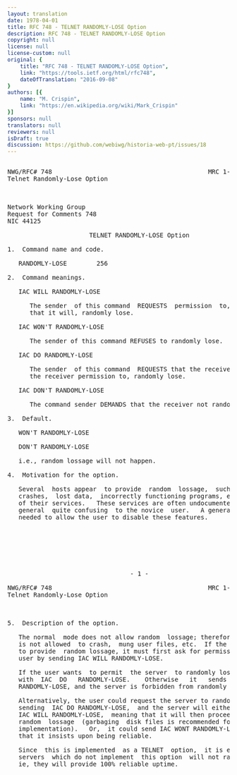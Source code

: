 ```yaml
---
layout: translation
date: 1978-04-01
title: RFC 748 - TELNET RANDOMLY-LOSE Option
description: RFC 748 - TELNET RANDOMLY-LOSE Option
copyright: null
license: null
license-custom: null
original: {
    title: "RFC 748 - TELNET RANDOMLY-LOSE Option",
    link: "https://tools.ietf.org/html/rfc748",
    dateOfTranslation: "2016-09-08"
}
authors: [{
    name: "M. Crispin",
    link: "https://en.wikipedia.org/wiki/Mark_Crispin"
}]
sponsors: null
translators: null
reviewers: null
isDraft: true
discussion: https://github.com/webiwg/historia-web-pt/issues/18
---
```


<pre>

NWG/RFC# 748                                          MRC 1-APR-78 44125
Telnet Randomly-Lose Option



Network Working Group                                         M. Crispin
Request for Comments 748                                           SU-AI
NIC 44125                                                   1 April 1978

                      TELNET RANDOMLY-LOSE Option

1.  Command name and code.

   RANDOMLY-LOSE        256

2.  Command meanings.

   IAC WILL RANDOMLY-LOSE

      The sender  of this command  REQUESTS  permission  to, or confirms
      that it will, randomly lose.

   IAC WON'T RANDOMLY-LOSE

      The sender of this command REFUSES to randomly lose.

   IAC DO RANDOMLY-LOSE

      The sender  of this command  REQUESTS that the receiver, or grants
      the receiver permission to, randomly lose.

   IAC DON'T RANDOMLY-LOSE

      The command sender DEMANDS that the receiver not randomly lose.

3.  Default.

   WON'T RANDOMLY-LOSE

   DON'T RANDOMLY-LOSE

   i.e., random lossage will not happen.

4.  Motivation for the option.

   Several  hosts appear  to provide  random  lossage,  such  as  system
   crashes,  lost data,  incorrectly functioning programs, etc., as part
   of their services.   These services are often undocumented and are in
   general  quite confusing  to the novice  user.   A general  means  is
   needed to allow the user to disable these features.







                                 - 1 -

NWG/RFC# 748                                          MRC 1-APR-78 44125
Telnet Randomly-Lose Option



5.  Description of the option.

   The normal  mode does not allow random  lossage; therefore the system
   is not allowed  to crash,  mung user files, etc.  If the server wants
   to provide  random lossage, it must first ask for permission from the
   user by sending IAC WILL RANDOMLY-LOSE.

   If the user wants  to permit  the server  to randomly lose, it replys
   with  IAC  DO   RANDOMLY-LOSE.    Otherwise   it   sends   IAC   DONT
   RANDOMLY-LOSE, and the server is forbidden from randomly losing.

   Alternatively, the user could request the server to randomly lose, by
   sending  IAC DO RANDOMLY-LOSE,  and the server will either reply with
   IAC WILL RANDOMLY-LOSE,  meaning that it will then proceed to do some
   random  lossage  (garbaging  disk files is recommended for an initial
   implementation).   Or,  it could send IAC WONT RANDOMLY-LOSE, meaning
   that it insists upon being reliable.

   Since  this is implemented  as a TELNET  option,  it is expected that
   servers  which do not implement  this option  will not randomly lose;
   ie, they will provide 100% reliable uptime.
</pre>